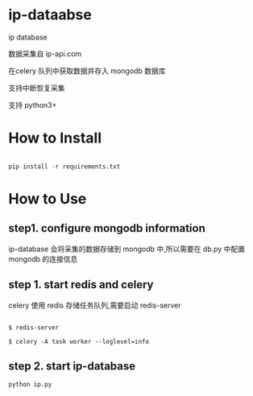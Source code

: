 # ip-dataabse
ip database

数据采集自 ip-api.com

在celery 队列中获取数据并存入 mongodb 数据库

支持中断恢复采集

支持 python3+

# How to Install

```python

pip install -r requirements.txt

```

#  How to Use

## step1. configure mongodb information
ip-database 会将采集的数据存储到 mongodb 中,所以需要在 db.py 中配置 mongodb 的连接信息

## step 1. start redis and celery

celery 使用 redis 存储任务队列,需要启动 redis-server

```shell

$ redis-server

$ celery -A task worker --loglevel=info
```

## step 2. start ip-database

```python
python ip.py
```
